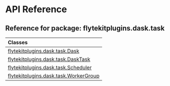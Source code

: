 # API Reference

## Reference for package: flytekitplugins.dask.task

| Classes  |
| :------------- |
| [flytekitplugins.dask.task.Dask](flytekitplugins_dask_task_dask) |
| [flytekitplugins.dask.task.DaskTask](flytekitplugins_dask_task_dasktask) |
| [flytekitplugins.dask.task.Scheduler](flytekitplugins_dask_task_scheduler) |
| [flytekitplugins.dask.task.WorkerGroup](flytekitplugins_dask_task_workergroup) |
